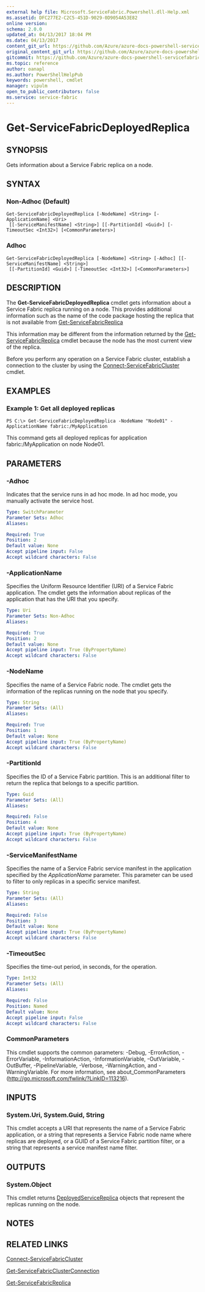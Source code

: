 ```yaml
---
external help file: Microsoft.ServiceFabric.Powershell.dll-Help.xml
ms.assetid: DFC277E2-C2C5-451D-9029-0D9054A53E82
online version:
schema: 2.0.0
updated_at: 04/13/2017 18:04 PM
ms.date: 04/13/2017
content_git_url: https://github.com/Azure/azure-docs-powershell-servicefabric/blob/V5.6_Updates/Service-Fabric-cmdlets/ServiceFabric/vlatest/Get-ServiceFabricDeployedReplica.md
original_content_git_url: https://github.com/Azure/azure-docs-powershell-servicefabric/blob/V5.6_Updates/Service-Fabric-cmdlets/ServiceFabric/vlatest/Get-ServiceFabricDeployedReplica.md
gitcommit: https://github.com/Azure/azure-docs-powershell-servicefabric/blob/e4666c66ecad8bb641483d243bfac15b26f72282
ms.topic: reference
author: oanapl
ms.author: PowerShellHelpPub
keywords: powershell, cmdlet
manager: vipulm
open_to_public_contributors: false
ms.service: service-fabric
---
```


# Get-ServiceFabricDeployedReplica

## SYNOPSIS
Gets information about a Service Fabric replica on a node. 

## SYNTAX

### Non-Adhoc (Default)
```
Get-ServiceFabricDeployedReplica [-NodeName] <String> [-ApplicationName] <Uri>
 [[-ServiceManifestName] <String>] [[-PartitionId] <Guid>] [-TimeoutSec <Int32>] [<CommonParameters>]
```

### Adhoc
```
Get-ServiceFabricDeployedReplica [-NodeName] <String> [-Adhoc] [[-ServiceManifestName] <String>]
 [[-PartitionId] <Guid>] [-TimeoutSec <Int32>] [<CommonParameters>]
```

## DESCRIPTION
The **Get-ServiceFabricDeployedReplica** cmdlet gets information about a Service Fabric replica running on a node. This provides additional information such as the name of the code package hosting the replica that is not available from [Get-ServiceFabricReplica](./Get-ServiceFabricReplica.md)

This information may be different from the information returned by the [Get-ServiceFabricReplica](./Get-ServiceFabricReplica.md) cmdlet because the node has the most current view of the replica.

Before you perform any operation on a Service Fabric cluster, establish a connection to the cluster by using the [Connect-ServiceFabricCluster](./Connect-ServiceFabricCluster.md) cmdlet.

## EXAMPLES

### Example 1: Get all deployed replicas
```
PS C:\> Get-ServiceFabricDeployedReplica -NodeName "Node01" -ApplicationName fabric:/MyApplication
```

This command gets all deployed replicas for application fabric:/MyApplication on node Node01.

## PARAMETERS

### -Adhoc
Indicates that the service runs in ad hoc mode.
In ad hoc mode, you manually activate the service host.

```yaml
Type: SwitchParameter
Parameter Sets: Adhoc
Aliases: 

Required: True
Position: 2
Default value: None
Accept pipeline input: False
Accept wildcard characters: False
```

### -ApplicationName
Specifies the Uniform Resource Identifier (URI) of a Service Fabric application.
The cmdlet gets the information about replicas of the application that has the URI that you specify.

```yaml
Type: Uri
Parameter Sets: Non-Adhoc
Aliases: 

Required: True
Position: 2
Default value: None
Accept pipeline input: True (ByPropertyName)
Accept wildcard characters: False
```

### -NodeName
Specifies the name of a Service Fabric node.
The cmdlet gets the information of the replicas running on the node that you specify.

```yaml
Type: String
Parameter Sets: (All)
Aliases: 

Required: True
Position: 1
Default value: None
Accept pipeline input: True (ByPropertyName)
Accept wildcard characters: False
```

### -PartitionId
Specifies the ID of a Service Fabric partition.
This is an additional filter to return the replica that belongs to a specific partition.

```yaml
Type: Guid
Parameter Sets: (All)
Aliases: 

Required: False
Position: 4
Default value: None
Accept pipeline input: True (ByPropertyName)
Accept wildcard characters: False
```

### -ServiceManifestName
Specifies the name of a Service Fabric service manifest in the application specified by the *ApplicationName* parameter.
This parameter can be used to filter to only replicas in a specific service manifest.

```yaml
Type: String
Parameter Sets: (All)
Aliases: 

Required: False
Position: 3
Default value: None
Accept pipeline input: True (ByPropertyName)
Accept wildcard characters: False
```

### -TimeoutSec
Specifies the time-out period, in seconds, for the operation.

```yaml
Type: Int32
Parameter Sets: (All)
Aliases: 

Required: False
Position: Named
Default value: None
Accept pipeline input: False
Accept wildcard characters: False
```

### CommonParameters
This cmdlet supports the common parameters: -Debug, -ErrorAction, -ErrorVariable, -InformationAction, -InformationVariable, -OutVariable, -OutBuffer, -PipelineVariable, -Verbose, -WarningAction, and -WarningVariable. For more information, see about_CommonParameters (http://go.microsoft.com/fwlink/?LinkID=113216).

## INPUTS

### System.Uri, System.Guid, String
This cmdlet accepts a URI that represents the name of a Service Fabric application, or a string that represents a Service Fabric node name where replicas are deployed, or a GUID of a Service Fabric partition filter, or a string that represents a service manifest name filter.

## OUTPUTS

### System.Object
This cmdlet returns [DeployedServiceReplica](https://docs.microsoft.com/dotnet/api/system.fabric.query.deployedservicereplica) objects that represent the replicas running on the node.

## NOTES

## RELATED LINKS

[Connect-ServiceFabricCluster](./Connect-ServiceFabricCluster.md)

[Get-ServiceFabricClusterConnection](./Get-ServiceFabricClusterConnection.md)

[Get-ServiceFabricReplica](./Get-ServiceFabricReplica.md)
